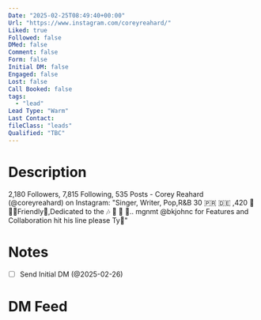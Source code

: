 ```yaml
---
Date: "2025-02-25T08:49:40+00:00"
Url: "https://www.instagram.com/coreyreahard/"
Liked: true
Followed: false
DMed: false
Comment: false
Form: false
Initial DM: false
Engaged: false
Lost: false
Call Booked: false
tags:
  - "lead"
Lead Type: "Warm"
Last Contact:
fileClass: "leads"
Qualified: "TBC"
---
```

# Description
2,180 Followers, 7,815 Following, 535 Posts - Corey Reahard (@coreyreahard) on Instagram: "Singer, Writer, Pop,R&B 30 🇵🇷 🇩🇪 ,420 💨 😶‍🌫️Friendly💨,Dedicated to the 🎶 🎼 🎵 🎤.. mgnmt @bkjohnc for Features and Collaboration hit his line please Ty🙏"
# Notes
- [ ] Send Initial DM (@2025-02-26)
# DM Feed